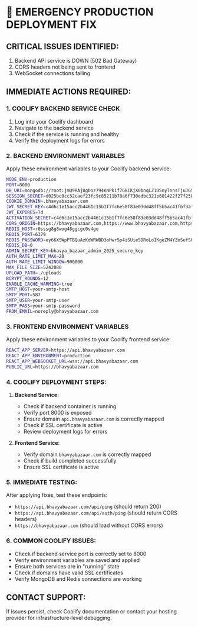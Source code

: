 # 🚨 EMERGENCY PRODUCTION DEPLOYMENT FIX

## CRITICAL ISSUES IDENTIFIED:
1. Backend API service is DOWN (502 Bad Gateway)
2. CORS headers not being sent to frontend
3. WebSocket connections failing

## IMMEDIATE ACTIONS REQUIRED:

### 1. COOLIFY BACKEND SERVICE CHECK
1. Log into your Coolify dashboard
2. Navigate to the backend service
3. Check if the service is running and healthy
4. Verify the deployment logs for errors

### 2. BACKEND ENVIRONMENT VARIABLES
Apply these environment variables to your Coolify backend service:

```bash
NODE_ENV=production
PORT=8000
DB_URI=mongodb://root:jmU9RAj8gDoz794KNPk1f7GkIKjX0bnqLZ1DSnylnnsTjuJG5CStX1IuTD4ZA9BO@hk0w48gckcgcwggkgwg04wgo:27017/bhavya-bazar?authSource=admin
SESSION_SECRET=d025bc0cc32caef23fc9c85211b78a6f730edbc321e601422f27f2587eedab17
COOKIE_DOMAIN=.bhavyabazaar.com
JWT_SECRET_KEY=c4d6c1e15acc2b4461c15b1f7fc6e58f83e03dd48ff5b5ac41fbf3afd10a3113
JWT_EXPIRES=7d
ACTIVATION_SECRET=c4d6c1e15acc2b4461c15b1f7fc6e58f83e03dd48ff5b5ac41fbf3afd10a3113
CORS_ORIGIN=https://bhavyabazaar.com,https://www.bhavyabazaar.com,https://api.bhavyabazaar.com
REDIS_HOST=r0sssg8g8wog48ggcgc0s4go
REDIS_PORT=6379
REDIS_PASSWORD=ey66XSWpPTBQuAzKdWRWBD3oHwr5p4iSUie5DRoLoIKgeZM4YZoSufSQEw9Mp3c4
REDIS_DB=0
ADMIN_SECRET_KEY=bhavya_bazaar_admin_2025_secure_key
AUTH_RATE_LIMIT_MAX=20
AUTH_RATE_LIMIT_WINDOW=900000
MAX_FILE_SIZE=5242880
UPLOAD_PATH=./uploads
BCRYPT_ROUNDS=12
ENABLE_CACHE_WARMING=true
SMTP_HOST=your-smtp-host
SMTP_PORT=587
SMTP_USER=your-smtp-user
SMTP_PASS=your-smtp-password
FROM_EMAIL=noreply@bhavyabazaar.com
```

### 3. FRONTEND ENVIRONMENT VARIABLES
Apply these environment variables to your Coolify frontend service:

```bash
REACT_APP_SERVER=https://api.bhavyabazaar.com
REACT_APP_ENVIRONMENT=production
REACT_APP_WEBSOCKET_URL=wss://api.bhavyabazaar.com
PUBLIC_URL=https://bhavyabazaar.com
```

### 4. COOLIFY DEPLOYMENT STEPS:
1. **Backend Service**:
   - Check if backend container is running
   - Verify port 8000 is exposed
   - Ensure domain `api.bhavyabazaar.com` is correctly mapped
   - Check if SSL certificate is active
   - Review deployment logs for errors

2. **Frontend Service**:
   - Verify domain `bhavyabazaar.com` is correctly mapped
   - Check if build completed successfully
   - Ensure SSL certificate is active

### 5. IMMEDIATE TESTING:
After applying fixes, test these endpoints:
- `https://api.bhavyabazaar.com/api/ping` (should return 200)
- `https://api.bhavyabazaar.com/api/auth/ping` (should return CORS headers)
- `https://bhavyabazaar.com` (should load without CORS errors)

### 6. COMMON COOLIFY ISSUES:
- Check if backend service port is correctly set to 8000
- Verify environment variables are saved and applied
- Ensure both services are in "running" state
- Check if domains have valid SSL certificates
- Verify MongoDB and Redis connections are working

## CONTACT SUPPORT:
If issues persist, check Coolify documentation or contact your hosting provider for infrastructure-level debugging.
